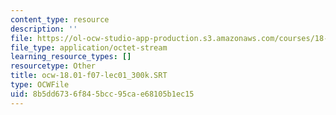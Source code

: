 ```yaml
---
content_type: resource
description: ''
file: https://ol-ocw-studio-app-production.s3.amazonaws.com/courses/18-01sc-single-variable-calculus-fall-2010/8b5dd6736f845bcc95cae68105b1ec15_ocw-18.01-f07-lec01_300k.SRT
file_type: application/octet-stream
learning_resource_types: []
resourcetype: Other
title: ocw-18.01-f07-lec01_300k.SRT
type: OCWFile
uid: 8b5dd673-6f84-5bcc-95ca-e68105b1ec15
---
```

